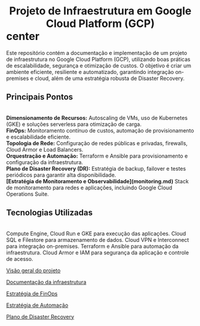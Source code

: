 <h1><center>Projeto de Infraestrutura em Google Cloud Platform (GCP)</center>center</h1>

Este repositório contém a documentação e implementação de um projeto de infraestrutura no Google Cloud Platform (GCP), utilizando boas práticas de escalabilidade, segurança e otimização de custos. O objetivo é criar um ambiente eficiente, resiliente e automatizado, garantindo integração on-premises e cloud, além de uma estratégia robusta de Disaster Recovery.

<h2>Principais Pontos</h2><br/>
<b>Dimensionamento de Recursos:</b> Autoscaling de VMs, uso de Kubernetes (GKE) e soluções serverless para otimização de carga.<br/>
<b>FinOps:</b> Monitoramento contínuo de custos, automação de provisionamento e escalabilidade eficiente.<br/>
<b>Topologia de Rede:</b> Configuração de redes públicas e privadas, firewalls, Cloud Armor e Load Balancers.<br/>
<b>Orquestração e Automação:</b> Terraform e Ansible para provisionamento e configuração da infraestrutura.<br/>
<b>Plano de Disaster Recovery (DR):</b> Estratégia de backup, failover e testes periódicos para garantir alta disponibilidade.<br/>
<b>[Estratégia de Monitoramento e Observabilidade](monitoring.md)</b> 
Stack de monitoramento para redes e aplicações, incluindo Google Cloud Operations Suite.<br/>


<h2>Tecnologias Utilizadas</h2><br/>
Compute Engine, Cloud Run e GKE para execução das aplicações.
Cloud SQL e Filestore para armazenamento de dados.
Cloud VPN e Interconnect para integração on-premises.
Terraform e Ansible para automação da infraestrutura.
Cloud Armor e IAM para segurança da aplicação e controle de acesso.


[Visão geral do projeto](README.md)

[Documentação da infraestrutura](infra.md)

[Estratégia de FinOps](finops.md)

[Estratégia de Automação](automation.md)

[Plano de Disaster Recovery](disaster_recovery.md)


